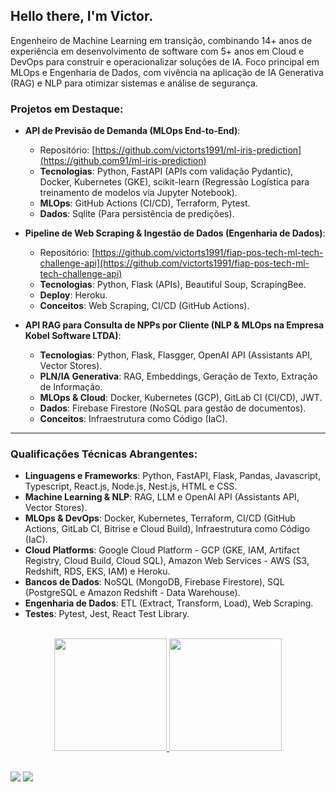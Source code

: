 ## Hello there, I'm Victor.

Engenheiro de Machine Learning em transição, combinando 14+ anos de experiência em desenvolvimento de software com 5+ anos em Cloud e DevOps para construir e operacionalizar soluções de IA. Foco principal em MLOps e Engenharia de Dados, com vivência na aplicação de IA Generativa (RAG) e NLP para otimizar sistemas e análise de segurança.


### Projetos em Destaque:

-   **API de Previsão de Demanda (MLOps End-to-End)**:
    -   Repositório: [https://github.com/victorts1991/ml-iris-prediction](https://github.com91/ml-iris-prediction)
    - **Tecnologias**: Python, FastAPI (APIs com validação Pydantic), Docker, Kubernetes (GKE), scikit-learn (Regressão Logística para treinamento de modelos via Jupyter Notebook).
    - **MLOps**: GitHub Actions (CI/CD), Terraform, Pytest.
    - **Dados**: Sqlite (Para persistência de predições).

-   **Pipeline de Web Scraping & Ingestão de Dados (Engenharia de Dados)**:
    -   Repositório: [https://github.com/victorts1991/fiap-pos-tech-ml-tech-challenge-api](https://github.com/victorts1991/fiap-pos-tech-ml-tech-challenge-api)
    -   **Tecnologias**: Python, Flask (APIs), Beautiful Soup, ScrapingBee.
    -   **Deploy**: Heroku.
    -   **Conceitos**: Web Scraping, CI/CD (GitHub Actions).

-   **API RAG para Consulta de NPPs por Cliente (NLP & MLOps na Empresa Kobel Software LTDA)**:
    -   **Tecnologias**: Python, Flask, Flasgger, OpenAI API (Assistants API, Vector Stores).
    -   **PLN/IA Generativa**: RAG, Embeddings, Geração de Texto, Extração de Informação.
    -   **MLOps & Cloud**: Docker, Kubernetes (GCP), GitLab CI (CI/CD), JWT.
    -   **Dados**: Firebase Firestore (NoSQL para gestão de documentos).
    -   **Conceitos**: Infraestrutura como Código (IaC).

--------------------------------

### Qualificações Técnicas Abrangentes:

-   **Linguagens e Frameworks**: Python, FastAPI, Flask, Pandas, Javascript, Typescript, React.js, Node.js, Nest.js, HTML e CSS.
-   **Machine Learning & NLP**: RAG, LLM e OpenAI API (Assistants API, Vector Stores).
-   **MLOps & DevOps**: Docker, Kubernetes, Terraform, CI/CD (GitHub Actions, GitLab CI, Bitrise e Cloud Build), Infraestrutura como Código (IaC).
-   **Cloud Platforms**: Google Cloud Platform - GCP (GKE, IAM, Artifact Registry, Cloud Build, Cloud SQL), Amazon Web Services - AWS (S3, Redshift, RDS, EKS, IAM) e Heroku.
-   **Bancos de Dados**: NoSQL (MongoDB, Firebase Firestore), SQL (PostgreSQL e Amazon Redshift - Data Warehouse).
-   **Engenharia de Dados**: ETL (Extract, Transform, Load), Web Scraping.
-   **Testes**: Pytest, Jest, React Test Library.

<br/>

<div align="center">
  <a href="https://github.com/victorts1991">
  <img height="180em" src="https://github-readme-stats.vercel.app/api?username=victorts1991&show_icons=true&theme=dracula&include_all_commits=true&count_private=true"/>
  <img height="180em" src="https://github-readme-stats.vercel.app/api/top-langs/?username=victorts1991&layout=compact&langs_count=7&theme=dracula"/>
</div>
  
   ##
  
<div> 
  <a href = "mailto:victorts1991@gmail.com"><img src="https://img.shields.io/badge/-Gmail-%23333?style=for-the-badge&logo=gmail&logoColor=white" target="_blank"></a>
  <a href="https://www.linkedin.com/in/victor-toupitzen-specian" target="_blank"><img src="https://img.shields.io/badge/-LinkedIn-%230077B5?style=for-the-badge&logo=linkedin&logoColor=white" target="_blank"></a>  
</div>

